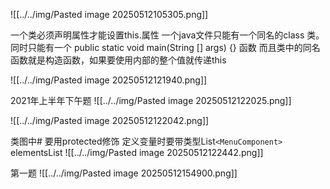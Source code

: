 ![[../../img/Pasted image 20250512105305.png]]

一个类必须声明属性才能设置this.属性
一个java文件只能有一个同名的class 类。同时只能有一个
public static void main(String [] args) {} 函数
而且类中的同名函数就是构造函数，如果要使用内部的整个值就传递this


![[../../img/Pasted image 20250512121940.png]]

2021年上半年下午题
![[../../img/Pasted image 20250512122025.png]]

![[../../img/Pasted image 20250512122042.png]]

类图中# 要用protected修饰
定义变量时要带类型List`<MenuComponent>` elementsList
![[../../img/Pasted image 20250512122442.png]]



第一题
![[../../img/Pasted image 20250512154900.png]]